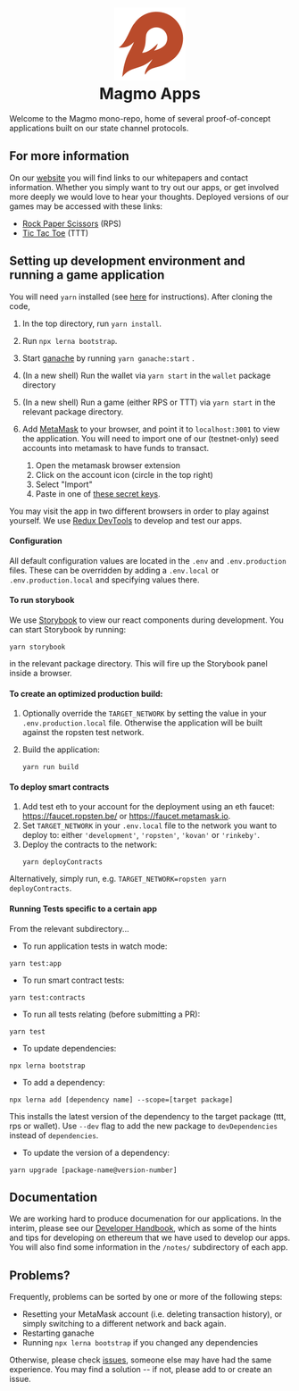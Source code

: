<h1 align="center">
<div><img src="./orange_fireball.svg"> </div>
Magmo Apps
</h1>
Welcome to the Magmo mono-repo, home of several proof-of-concept applications built on our state channel protocols.

## For more information
On our [website](https://magmo.com) you will find links to our whitepapers and contact information. Whether you simply want to try
out our apps, or get involved more deeply we would love to hear your thoughts. Deployed versions of our games may be accessed with these links:

* [Rock Paper Scissors](https://rps.magmo.com) (RPS)
* [Tic Tac Toe](https://ttt.magmo.com) (TTT)

## Setting up development environment and running a game application
You will need `yarn` installed (see [here](https://yarnpkg.com/lang/en/docs/install/) for instructions). After cloning the code, 
1. In the top directory, run `yarn install`.
2. Run `npx lerna bootstrap`.

3. Start [ganache](https://truffleframework.com/ganache) by running `yarn ganache:start` .
4. (In a new shell) Run the wallet via `yarn start` in the `wallet` package directory
5. (In a new shell) Run a game (either RPS or TTT) via `yarn start` in the relevant package directory.
6. Add [MetaMask](https://metamask.io/) to your browser, and point it to `localhost:3001` to view the application. You will need to import one of our (testnet-only) seed accounts into metamask to have funds to transact.
    1. Open the metamask browser extension
    2. Click on the account icon (circle in the top right)
    3. Select "Import"
    4. Paste in one of [these secret keys](https://github.com/magmo/devtools/blob/master/utils/startGanache.js).

You may visit the app in two different browsers in order to play against yourself. We use [Redux DevTools](https://github.com/reduxjs/redux-devtools) to develop and test our apps.


#### Configuration
 All default configuration values are located in the `.env` and `.env.production` files.
 These can be overridden by adding a `.env.local` or `.env.production.local` and specifying values there.

#### To run storybook

We use [Storybook](https://storybook.js.org/) to view our react components during development. You can start Storybook by running:
```
yarn storybook
```
in the relevant package directory. This will fire up the Storybook panel inside a browser.


#### To create an optimized production build:

1. Optionally override the `TARGET_NETWORK` by setting the value in your `.env.production.local` file. Otherwise the application will be built against the ropsten test network.
2. Build the application:

    ```
    yarn run build
    ```

#### To deploy smart contracts

1. Add test eth to your account for the deployment using an eth faucet: https://faucet.ropsten.be/ or https://faucet.metamask.io.
2. Set `TARGET_NETWORK` in your `.env.local` file to the network you want to deploy to: either `'development'`, `'ropsten'`, `'kovan'` or `'rinkeby'`.
3. Deploy the contracts to the network:
    ```
    yarn deployContracts
    ``` 
Alternatively, simply run, e.g. `TARGET_NETWORK=ropsten yarn deployContracts`.

#### Running Tests specific to a certain app
From the relevant subdirectory...
* To run application tests in watch mode:

```
yarn test:app
```

* To run smart contract tests:

```
yarn test:contracts
```

* To run all tests relating (before submitting a PR):

```
yarn test
```

* To update dependencies:

```
npx lerna bootstrap
```

* To add a dependency:

```
npx lerna add [dependency name] --scope=[target package]
```

 This installs the latest version of the dependency to the target package (ttt, rps or wallet). Use `--dev` flag to add the new package to `devDependencies` instead of `dependencies`.

* To update the version of a dependency:

```
yarn upgrade [package-name@version-number]
```

## Documentation
We are working hard to produce documenation for our applications. In the interim, please see our [Developer Handbook](https://magmo.gitbook.io/developer-handbook/), which as some of the hints and tips
for developing on ethereum that we have used to develop our apps. You will also find some information in the `/notes/` subdirectory of each app. 

## Problems?
Frequently, problems can be sorted by one or more of the following steps:
- Resetting your MetaMask account (i.e. deleting transaction history), or simply switching to a different network and back again.
- Restarting ganache 
- Running `npx lerna bootstrap` if you changed any dependencies


Otherwise, please check [issues](https://github.com/magmo/rps/issues), someone else may have had the same experience. You may find a solution -- if not, please add to or create an issue.



